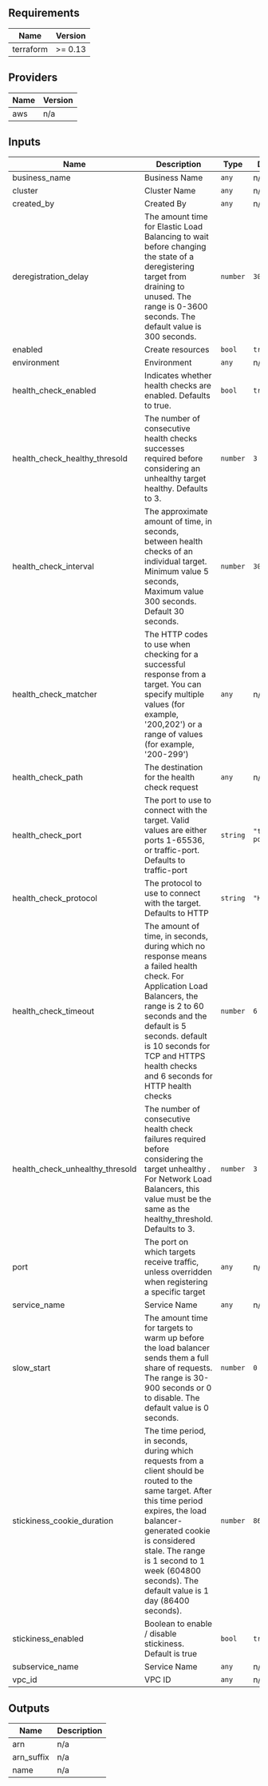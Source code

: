 ## Requirements

| Name | Version |
|------|---------|
| terraform | >= 0.13 |

## Providers

| Name | Version |
|------|---------|
| aws | n/a |

## Inputs

| Name | Description | Type | Default | Required |
|------|-------------|------|---------|:--------:|
| business\_name | Business Name | `any` | n/a | yes |
| cluster | Cluster Name | `any` | n/a | yes |
| created\_by | Created By | `any` | n/a | yes |
| deregistration\_delay | The amount time for Elastic Load Balancing to wait before changing the state of a deregistering target from draining to unused. The range is 0-3600 seconds. The default value is 300 seconds. | `number` | `300` | no |
| enabled | Create resources | `bool` | `true` | no |
| environment | Environment | `any` | n/a | yes |
| health\_check\_enabled | Indicates whether health checks are enabled. Defaults to true. | `bool` | `true` | no |
| health\_check\_healthy\_thresold | The number of consecutive health checks successes required before considering an unhealthy target healthy. Defaults to 3. | `number` | `3` | no |
| health\_check\_interval | The approximate amount of time, in seconds, between health checks of an individual target. Minimum value 5 seconds, Maximum value 300 seconds. Default 30 seconds. | `number` | `30` | no |
| health\_check\_matcher | The HTTP codes to use when checking for a successful response from a target. You can specify multiple values (for example, '200,202') or a range of values (for example, '200-299') | `any` | n/a | yes |
| health\_check\_path | The destination for the health check request | `any` | n/a | yes |
| health\_check\_port | The port to use to connect with the target. Valid values are either ports 1-65536, or traffic-port. Defaults to traffic-port | `string` | `"traffic-port"` | no |
| health\_check\_protocol | The protocol to use to connect with the target. Defaults to HTTP | `string` | `"HTTP"` | no |
| health\_check\_timeout | The amount of time, in seconds, during which no response means a failed health check. For Application Load Balancers, the range is 2 to 60 seconds and the default is 5 seconds. default is 10 seconds for TCP and HTTPS health checks and 6 seconds for HTTP health checks | `number` | `6` | no |
| health\_check\_unhealthy\_thresold | The number of consecutive health check failures required before considering the target unhealthy . For Network Load Balancers, this value must be the same as the healthy\_threshold. Defaults to 3. | `number` | `3` | no |
| port | The port on which targets receive traffic, unless overridden when registering a specific target | `any` | n/a | yes |
| service\_name | Service Name | `any` | n/a | yes |
| slow\_start | The amount time for targets to warm up before the load balancer sends them a full share of requests. The range is 30-900 seconds or 0 to disable. The default value is 0 seconds. | `number` | `0` | no |
| stickiness\_cookie\_duration | The time period, in seconds, during which requests from a client should be routed to the same target. After this time period expires, the load balancer-generated cookie is considered stale. The range is 1 second to 1 week (604800 seconds). The default value is 1 day (86400 seconds). | `number` | `86400` | no |
| stickiness\_enabled | Boolean to enable / disable stickiness. Default is true | `bool` | `true` | no |
| subservice\_name | Service Name | `any` | n/a | yes |
| vpc\_id | VPC ID | `any` | n/a | yes |

## Outputs

| Name | Description |
|------|-------------|
| arn | n/a |
| arn\_suffix | n/a |
| name | n/a |

